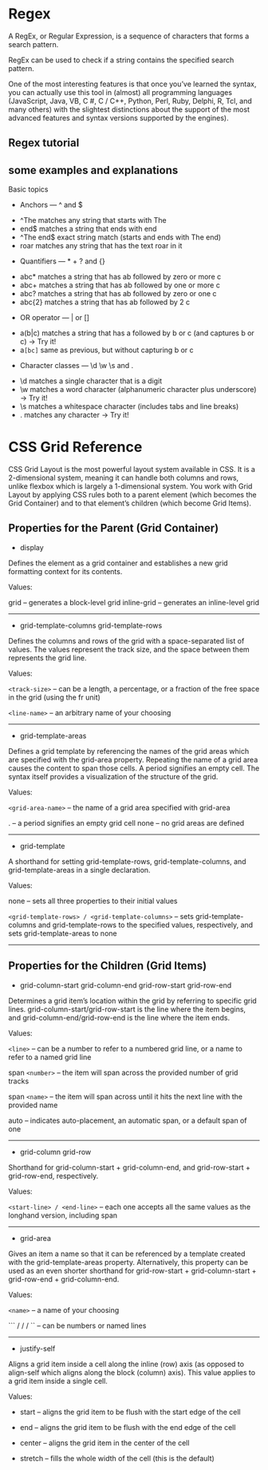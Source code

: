 # Regex 

A RegEx, or Regular Expression, is a sequence of characters that forms a search pattern.

RegEx can be used to check if a string contains the specified search pattern.

One of the most interesting features is that once you’ve learned the syntax, you can actually use this tool in (almost) all programming languages ​​(JavaScript, Java, VB, C #, C / C++, Python, Perl, Ruby, Delphi, R, Tcl, and many others) with the slightest distinctions about the support of the most advanced features and syntax versions supported by the engines).

## Regex tutorial

## some examples and explanations

Basic topics

- Anchors — ^ and $

* ^The        matches any string that starts with The 
* end$        matches a string that ends with end
* ^The end$   exact string match (starts and ends with The end)
* roar        matches any string that has the text roar in it

- Quantifiers — * + ? and {}

* abc*        matches a string that has ab followed by zero or more c
* abc+        matches a string that has ab followed by one or more c
* abc?        matches a string that has ab followed by zero or one c
* abc{2}      matches a string that has ab followed by 2 c

- OR operator — | or []

* a(b|c)     matches a string that has a followed by b or c (and captures b or c) -> Try it!
* a```[bc]```      same as previous, but without capturing b or c

- Character classes — \d \w \s and .

* \d         matches a single character that is a digit
* \w         matches a word character (alphanumeric character plus underscore) -> Try it!
* \s         matches a whitespace character (includes tabs and line breaks)
* .          matches any character -> Try it!

# CSS Grid Reference


CSS Grid Layout is the most powerful layout system available in CSS. It is a 2-dimensional system, meaning it can handle both columns and rows, unlike flexbox which is largely a 1-dimensional system. You work with Grid Layout by applying CSS rules both to a parent element (which becomes the Grid Container) and to that element’s children (which become Grid Items).

## Properties for the Parent (Grid Container)

* display

Defines the element as a grid container and establishes a new grid formatting context for its contents.

Values:

grid – generates a block-level grid
inline-grid – generates an inline-level grid

--------------------------------------

* grid-template-columns grid-template-rows

Defines the columns and rows of the grid with a space-separated list of values. The values represent the track size, and the space between them represents the grid line.

Values:

```<track-size>``` – can be a length, a percentage, or a fraction of the free space in the grid (using the fr unit)

```<line-name>``` – an arbitrary name of your choosing

----------------------------------------

* grid-template-areas

Defines a grid template by referencing the names of the grid areas which are specified with the grid-area property. Repeating the name of a grid area causes the content to span those cells. A period signifies an empty cell. The syntax itself provides a visualization of the structure of the grid.

Values:

```<grid-area-name>``` – the name of a grid area specified with grid-area

. – a period signifies an empty grid cell
none – no grid areas are defined

-----------------------------------------

* grid-template

A shorthand for setting grid-template-rows, grid-template-columns, and grid-template-areas in a single declaration.

Values:

none – sets all three properties to their initial values

```<grid-template-rows> / <grid-template-columns>``` – sets grid-template-columns and grid-template-rows to the specified values, respectively, and sets grid-template-areas to none

------------------------------------------

## Properties for the Children (Grid Items)

* grid-column-start grid-column-end grid-row-start grid-row-end

Determines a grid item’s location within the grid by referring to specific grid lines. grid-column-start/grid-row-start is the line where the item begins, and grid-column-end/grid-row-end is the line where the item ends.

Values:

```<line>``` – can be a number to refer to a numbered grid line, or a name to refer to a named grid line

span ```<number>``` – the item will span across the provided number of grid tracks

span ```<name>``` – the item will span across until it hits the next line with the provided name

auto – indicates auto-placement, an automatic span, or a default span of one

-------------------------------------------

* grid-column grid-row

Shorthand for grid-column-start + grid-column-end, and grid-row-start + grid-row-end, respectively.

Values:

```<start-line> / <end-line>``` – each one accepts all the same values as the longhand version, including span

--------------------------------------------

* grid-area

Gives an item a name so that it can be referenced by a template created with the grid-template-areas property. Alternatively, this property can be used as an even shorter shorthand for grid-row-start + grid-column-start + grid-row-end + grid-column-end.

Values:

```<name>``` – a name of your choosing

```<row-start> / <column-start> / <row-end> / <column-end>`` – can be numbers or named lines

--------------------------------------------

* justify-self

Aligns a grid item inside a cell along the inline (row) axis (as opposed to align-self which aligns along the block (column) axis). This value applies to a grid item inside a single cell.

Values:

* start – aligns the grid item to be flush with the start edge of the cell

* end – aligns the grid item to be flush with the end edge of the cell

* center – aligns the grid item in the center of the cell

* stretch – fills the whole width of the cell (this is the default)